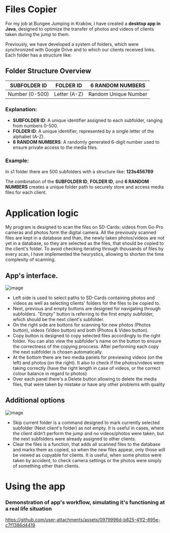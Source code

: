 
# Files Copier
For my job at Bungee Jumping in Kraków, I have created a **desktop app in Java**, designed to optimize the transfer of photos and videos of clients taken during the jump to them. 

Previously, we have developed a system of folders, which were synchronized with Google Drive and to which our clients received links. 
Each folder has a structure like:

## Folder Structure Overview

| **SUBFOLDER ID**   | **FOLDER ID**    | **6 RANDOM NUMBERS**  |
|--------------------|------------------|-----------------------|
| Number (0-500)     | Letter (A-Z)     | Random Unique Number  |



### Explanation:

- **SUBFOLDER ID**: A unique identifier assigned to each subfolder, ranging from numbers 0-500.
- **FOLDER ID**: A unique identifier, represented by a single letter of the alphabet (A-Z).
- **6 RANDOM NUMBERS**: A randomly generated 6-digit number used to ensure private access to the media files.
  
### Example: 
In s1 folder there are 500 subfolders with a structure like:
**123s456789**

The combination of the **SUBFOLDER ID**, **FOLDER ID**, and **6 RANDOM NUMBERS** creates a unique folder path to securely store and access media files for each client.

# Application logic



My program is designed to scan the files on SD-Cards: videos from Go-Pro cameras and photos form the digital camera.
All the previously scanned files are kept in a database and than, the newly taken photos/videos are not yet in a database, so they are selected as the files, that should be copied to the client's folder. 
To avoid checking iterating through thousands of files by every scan, I have implemented the heurystics, allowing to shorten the time complexity of scanning.



## App's interface. 
![image](https://github.com/user-attachments/assets/e0a582a6-20aa-4ac4-8ef3-3eb5945b503d)
- Left side is used to select paths to SD-Cards containing photos and videos as well as selecting clients' folders for the files to be copied to.
- Next, previous and empty buttons are designed for navigating through subfolders. "Empty" button is referring to the first empty subfolder, which should be the next client's subfolder.
- On the right side are buttons for scanning for new photos (Photos button), videos (Video button) and both (Photos & Video button). 
- Copy button is designed to copy selected files accordingly to the right folder. You can also view the subfolder's name on the button to ensure the correctness of the copying proccess. After performing each copy the next subfolder is chosen automatically.
- At the bottom there are two media panels for previewing videos (on the left) and photos (on the right). It also to check if the photos/videos were taking correctly
  (have the right length in case of videos, or the correct colour balance in regard to photos)
- Over each panel there's a Delete button allowing to delete the media files, that were taken by mistake or have any other problems with quality

## Additional options 
![image](https://github.com/user-attachments/assets/5557c7fc-3746-40eb-bb23-708c16c1424f)

- Skip current folder is a command designed to mark currently selected subfolder (Next client's folder) as not empty. It is useful in cases, where the client didn't perform the jump and no videos/photos
were taken, but the next subfolders were already assigned to other clients.
- Clear the files is a function, that adds all scanned files to the database and marks them as copied, so when the new files appear, only those will be viewed as copyable for clients. It is useful, when
 some photos were taken by accident, to check camera settings or the photos were simply of something other than clients.

# Using the app 

### Demonstration of app's workflow, simulating it's functioning at a real life situation

https://github.com/user-attachments/assets/0979996d-b825-41f2-895e-c7f1386d4419


